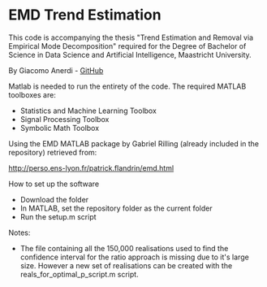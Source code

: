 # EMD Trend Estimation
This code is accompanying the thesis "Trend Estimation and Removal via Empirical Mode Decomposition" required for the Degree of Bachelor of Science in Data Science and Artificial Intelligence, Maastricht University.

By Giacomo Anerdi - [GitHub](https://github.com/Giacky)


Matlab is needed to run the entirety of the code. The required MATLAB toolboxes are:
* Statistics and Machine Learning Toolbox
* Signal Processing Toolbox
* Symbolic Math Toolbox


Using the EMD MATLAB package by Gabriel Rilling (already included in the repository) retrieved from:

http://perso.ens-lyon.fr/patrick.flandrin/emd.html


How to set up the software
* Download the folder
* In MATLAB, set the repository folder as the current folder
* Run the setup.m script


Notes:
* The file containing all the 150,000 realisations used to find the confidence interval for the ratio approach is missing due to it's large size. However a new set of realisations can be created with the reals_for_optimal_p_script.m script.
